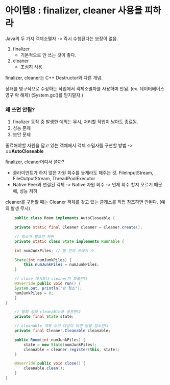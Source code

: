 # 아이템8 : finalizer, cleaner 사용올 피하라

Java의 두 가지 객체소멸자 -> 즉시 수행된다는 보장이 없음.
1. finalizer
	- 기본적으로 안 쓰는 것이 좋다.
2. cleaner
	- 조심히 사용

finalizer, cleaner는 C++ Destructor와 다른 개념.

상태를 영구적으로 수정하는 작업에서 객체소멸자를 사용하며 안됨. (ex. 데이터베이스 영구 락 해제)
(System.gc()를 믿지말자.)

### 왜 쓰면 안됨?
1. finalizer 동작 중 발생한 예외는 무시, 처리할 작업이 남아도 종료됨.
2. 성능 문제
3. 보안 문제

종료해야할 자원을 담고 있는 객체에서 객체 소멸자를 구현할 방법 -> **==AutoCloseable**

finalizer, cleaner어디서 쓸까?
- 클라이언트가 하지 않은 자원 회수를 늦게라도 해주는 것. FileInputStream, FileOutputStream, ThreadPoolExecutor
- Native Peer와 연결된 객체 -> Native 자원 회수 -> 언제 회수 할지 모르기 때문에, 성능 저하 

cleaner를 구현할 때는 Cleaner 객체를 갖고 있는 클래스를 직접 참조하면 안된다. (예외 발생 무시)

```Java
	public class Room implements AutoCloseable {

	private static final Cleaner cleaner = Cleaner.create();

	// 청소가 필요한 자원
	private static class State implements Runnable {

	int numJunkPiles; // 방 안의 쓰레기 수

	State(int numJunkPiles) {
		this.numJunkPiles = numJunkPiles;
	}

	// close 메서드나 cleaner가 호출한다
	@Override public void run() {
	System.out. println("방 청소");
	numJunkPiles = 0;
	}
}

	// 방의 상태 cleanable과 공유한다
	private final State state;

	// cleanable 객체 수거 대상이 되면 방을 청소한다
	private final Cleaner.Cleanable cleanable;

	public Room(int numJunkPiles) {
		state = new State(numJunkPiles);
		cleanable = cleaner.register(this, state);
	}

	@Override public void close() {
		cleanable.clean();
	}
}
```



